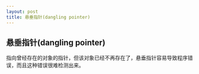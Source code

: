 ```yaml
---
layout: post
title: 悬垂指针(dangling pointer)
---
```


## 悬垂指针(dangling pointer)
指向曾经存在的对象的指针，但该对象已经不再存在了，悬垂指针容易导致程序错误，而且这种错误很难检测出来。
